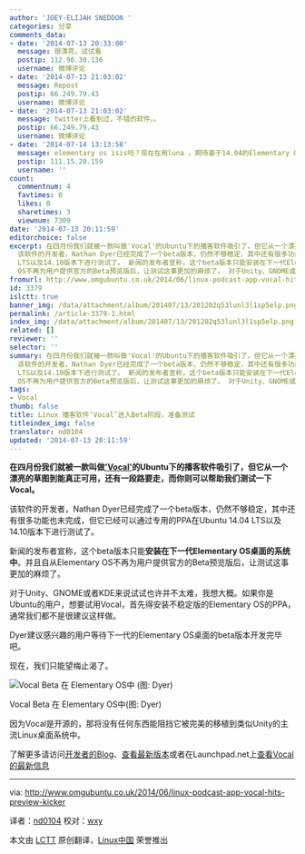 ```yaml
---
author: 'JOEY-ELIJAH SNEDDON '
categories: 分享
comments_data:
- date: '2014-07-13 20:33:00'
  message: 很漂亮，试试看
  postip: 112.96.30.136
  username: 微博评论
- date: '2014-07-13 21:03:02'
  message: Repost
  postip: 66.249.79.43
  username: 微博评论
- date: '2014-07-13 21:03:02'
  message: twitter上看到过，不错的软件。。
  postip: 66.249.79.43
  username: 微博评论
- date: '2014-07-14 13:13:58'
  message: elementary os isis吗？现在在用luna ，期待基于14.04的Elementary OS isis赶紧发行正式版
  postip: 111.15.20.159
  username: ''
count:
  commentnum: 4
  favtimes: 0
  likes: 0
  sharetimes: 3
  viewnum: 7309
date: '2014-07-13 20:11:59'
editorchoice: false
excerpt: 在四月份我们就被一款叫做'Vocal'的Ubuntu下的播客软件吸引了，但它从一个漂亮的草图到能真正可用，还有一段路要走，而你则可以帮助我们测试一下Vocal。
  该软件的开发者，Nathan Dyer已经完成了一个beta版本，仍然不够稳定，其中还有很多功能也未完成，但它已经可以通过专用的PPA在Ubuntu 14.04
  LTS以及14.10版本下进行测试了。 新闻的发布者宣称，这个beta版本只能安装在下一代Elementary OS桌面的系统中。并且自从Elementary
  OS不再为用户提供官方的Beta预览版后，让测试这事更加的麻烦了。 对于Unity、GNOME或者KDE来说试试也许并不太
fromurl: http://www.omgubuntu.co.uk/2014/06/linux-podcast-app-vocal-hits-preview-kicker
id: 3379
islctt: true
banner_img: /data/attachment/album/201407/13/201202q53lunl3l1sp5elp.png
permalink: /article-3379-1.html
index_img: /data/attachment/album/201407/13/201202q53lunl3l1sp5elp.png.thumb.jpg
related: []
reviewer: ''
selector: ''
summary: 在四月份我们就被一款叫做'Vocal'的Ubuntu下的播客软件吸引了，但它从一个漂亮的草图到能真正可用，还有一段路要走，而你则可以帮助我们测试一下Vocal。
  该软件的开发者，Nathan Dyer已经完成了一个beta版本，仍然不够稳定，其中还有很多功能也未完成，但它已经可以通过专用的PPA在Ubuntu 14.04
  LTS以及14.10版本下进行测试了。 新闻的发布者宣称，这个beta版本只能安装在下一代Elementary OS桌面的系统中。并且自从Elementary
  OS不再为用户提供官方的Beta预览版后，让测试这事更加的麻烦了。 对于Unity、GNOME或者KDE来说试试也许并不太
tags:
- Vocal
thumb: false
title: Linux 播客软件‘Vocal’进入Beta阶段，准备测试
titleindex_img: false
translator: nd0104
updated: '2014-07-13 20:11:59'
---
```


**在四月份我们就被一款叫做['Vocal'](http://www.omgubuntu.co.uk/2014/04/vocal-podcast-manager-linux)的Ubuntu下的播客软件吸引了，但它从一个漂亮的草图到能真正可用，还有一段路要走，而你则可以帮助我们测试一下Vocal。**


该软件的开发者，Nathan Dyer已经完成了一个beta版本，仍然不够稳定，其中还有很多功能也未完成，但它已经可以通过专用的PPA在Ubuntu 14.04 LTS以及14.10版本下进行测试了。


新闻的发布者宣称，这个beta版本只能**安装在下一代Elementary OS桌面的系统中**。并且自从Elementary OS不再为用户提供官方的Beta预览版后，让测试这事更加的麻烦了。


对于Unity、GNOME或者KDE来说试试也许并不太难，我想大概。如果你是Ubuntu的用户，想要试用Vocal，首先得安装不稳定版的Elementary OS的PPA，通常我们都不是很建议这样做。


Dyer建议感兴趣的用户等待下一代的Elementary OS桌面的beta版本开发完毕吧。


现在，我们只能望梅止渴了。


![Vocal Beta 在 Elementary OS中 (图: Dyer)](/data/attachment/album/201407/13/201202q53lunl3l1sp5elp.png)


Vocal Beta 在 Elementary OS中(图: Dyer)


因为Vocal是开源的，那将没有任何东西能阻挡它被完美的移植到类似Unity的主流Linux桌面系统中。


了解更多请访问[开发者的Blog](http://www.omgubuntu.co.uk/2014/04/vocal-podcast-manager-linux)、[查看最新版本](http://nathandyer.me/2014/06/28/vocal-beta-released-daily-ppa-available/)或者在Launchpad.net上[查看Vocal的最新信息](https://launchpad.net/%7Enathandyer/+archive/vocal-daily)




---


via: <http://www.omgubuntu.co.uk/2014/06/linux-podcast-app-vocal-hits-preview-kicker>


译者：[nd0104](https://github.com/nd0104) 校对：[wxy](https://github.com/wxy)


本文由 [LCTT](https://github.com/LCTT/TranslateProject) 原创翻译，[Linux中国](http://linux.cn/) 荣誉推出